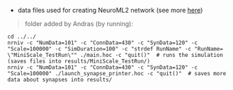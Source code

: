 - data files used for creating NeuroML2 network (see more [here](https://github.com/mbezaire/ca1/tree/development/NeuroML2/network/GenerateHippocampalNet.py))
> folder added by Andras (by running):

    cd ../../
    nrniv -c "NumData=101" -c "ConnData=430" -c "SynData=120" -c "Scale=100000" -c "SimDuration=100" -c "strdef RunName" -c "RunName= \"MiniScale_TestRun\"" ./main.hoc -c "quit()"  # runs the simulation (saves files into results/MiniScale_TestRun/)
    nrniv -c "NumData=101" -c "ConnData=430" -c "SynData=120" -c "Scale=100000" ./launch_synapse_printer.hoc -c "quit()"  # saves more data about synapses into results/

